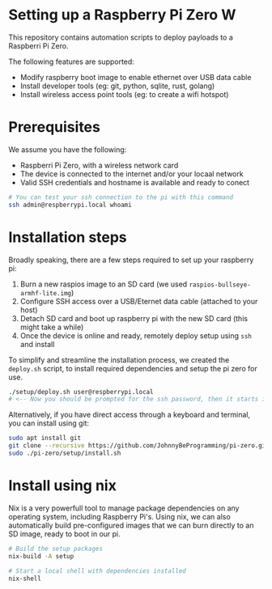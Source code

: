 # Setting up a Raspberry Pi Zero W

This repository contains automation scripts to deploy payloads to a Raspberri Pi Zero.

The following features are supported:

 - Modify raspberry boot image to enable ethernet over USB data cable
 - Install developer tools (eg: git, python, sqlite, rust, golang)
 - Install wireless access point tools (eg: to create a wifi hotspot)


# Prerequisites

We assume you have the following:

 - Raspberri Pi Zero, with a wireless network card
 - The device is connected to the internet and/or your locaal network
 - Valid SSH credentials and hostname is available and ready to conect

```bash
# You can test your ssh connection to the pi with this command
ssh admin@respberrypi.local whoami
```


# Installation steps

Broadly speaking, there are a few steps required to set up your raspberry pi:

 1) Burn a new raspios image to an SD card (we used `raspios-bullseye-armhf-lite.img`)
 2) Configure SSH access over a USB/Eternet data cable (attached to your host)
 3) Detach SD card and boot up raspberry pi with the new SD card (this might take a while)
 4) Once the device is online and ready, remotely deploy setup using `ssh` and install

To simplify and streamline the installation process, we created the `deploy.sh` 
script, to install required dependencies and setup the pi zero for use.

```bash
./setup/deploy.sh user@respberrypi.local
# <-- Now you should be prompted for the ssh password, then it starts installing
```

Alternatively, if you have direct access through a keyboard and terminal, you can install using git:

```bash
sudo apt install git
git clone --recursive https://github.com/JohnnyBeProgramming/pi-zero.git
sudo ./pi-zero/setup/install.sh
```



# Install using nix

Nix is a very powerfull tool to manage package dependencies on any 
operating system, including Raspberry Pi's. Using nix, we can also 
automatically build pre-configured images that we can burn directly 
to an SD image, ready to boot in our pi.

```bash
# Build the setup packages
nix-build -A setup

# Start a local shell with dependencies installed
nix-shell
```
